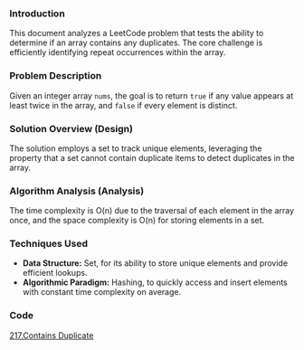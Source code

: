 ### Introduction

This document analyzes a LeetCode problem that tests the ability to determine if an array contains any duplicates. The core challenge is efficiently identifying repeat occurrences within the array.

### Problem Description

Given an integer array `nums`, the goal is to return `true` if any value appears at least twice in the array, and `false` if every element is distinct.

### Solution Overview (Design)

The solution employs a set to track unique elements, leveraging the property that a set cannot contain duplicate items to detect duplicates in the array.

### Algorithm Analysis (Analysis)

The time complexity is O(n) due to the traversal of each element in the array once, and the space complexity is O(n) for storing elements in a set.

### Techniques Used

- **Data Structure:** Set, for its ability to store unique elements and provide efficient lookups.
- **Algorithmic Paradigm:** Hashing, to quickly access and insert elements with constant time complexity on average.

### Code
[217.Contains Duplicate]([https://link-url-here.org](https://github.com/iamirrf/CodingProblems/blob/main/217.Contains%20Duplicate.py)https://github.com/iamirrf/CodingProblems/blob/main/217.Contains%20Duplicate.py)

